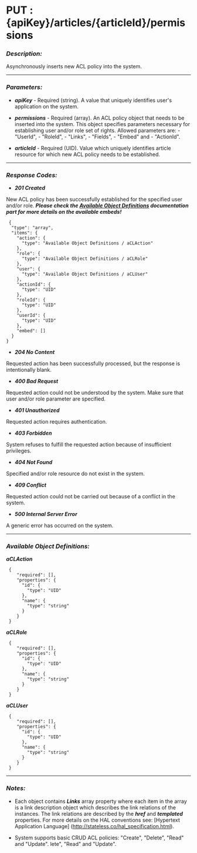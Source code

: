 
# PUT : {apiKey}/articles/{articleId}/permissions 

### *Description:* 
Asynchronously inserts new ACL policy into the system. 



* * *
### *Parameters:*


- ***apiKey*** - Required (string). A value that uniquely identifies user&#39;s application on the system. 


- ***permissions*** - Required (array). An ACL policy object that needs to be inserted into the system. This object specifies parameters necessary
            for establishing user and/or role set of rights. Allowed parameters are:
            - &quot;UserId&quot;,
            - &quot;RoleId&quot;,
            - &quot;Links&quot;,
            - &quot;Fields&quot;,
            - &quot;Embed&quot; and
            - &quot;ActionId&quot;. 


- ***articleId*** - Required (UID). Value which uniquely identifies article resource for which new ACL policy needs to be established. 


* * *
### *Response Codes:*


- ***201  Created*** 

 New ACL policy has been successfully established for the specified user and/or role. 
 ***Please check the [Available Object Definitions](#available-object-definitions) documentation part for more details on the available embeds!*** 

```
 {
  "type": "array",
  "items": {
    "action": {
      "type": "Available Object Definitions / aCLAction"
    },
    "role": {
      "type": "Available Object Definitions / aCLRole"
    },
    "user": {
      "type": "Available Object Definitions / aCLUser"
    },
    "actionId": {
      "type": "UID"
    },
    "roleId": {
      "type": "UID"
    },
    "userId": {
      "type": "UID"
    },
    "embed": []
  }
} 

```

- ***204  No Content*** 

 Requested action has been successfully processed, but the response is intentionally blank. 


- ***400  Bad Request*** 

 Requested action could not be understood by the system. Make sure that user and/or role parameter are specified. 


- ***401  Unauthorized*** 

 Requested action requires authentication. 


- ***403  Forbidden*** 

 System refuses to fulfill the requested action because of insufficient privileges. 


- ***404  Not Found*** 

 Specified and/or role resource do not exist in the system. 


- ***409  Conflict*** 

 Requested action could not be carried out because of a conflict in the system. 


- ***500  Internal Server Error*** 

 A generic error has occurred on the system. 



* * *
### *Available Object Definitions:*

***aCLAction***

```
 {
    "required": [],
    "properties": {
      "id": {
        "type": "UID"
      },
      "name": {
        "type": "string"
      }
    }
 }
```
***aCLRole***

```
 {
    "required": [],
    "properties": {
      "id": {
        "type": "UID"
      },
      "name": {
        "type": "string"
      }
    }
 }
```
***aCLUser***

```
 {
    "required": [],
    "properties": {
      "id": {
        "type": "UID"
      },
      "name": {
        "type": "string"
      }
    }
 }
```
* * *
### *Notes:* 
- Each object contains ***Links*** array property where each item in the array is a link description object which describes the link relations of the instances. The link relations are described by the ***href*** and ***templated*** properties. For more details on the HAL conventions see: [Hypertext Application Language] (http://stateless.co/hal_specification.html).

-  System supports basic CRUD ACL policies: "Create", "Delete", "Read" and "Update". 
lete", "Read" and "Update". 
